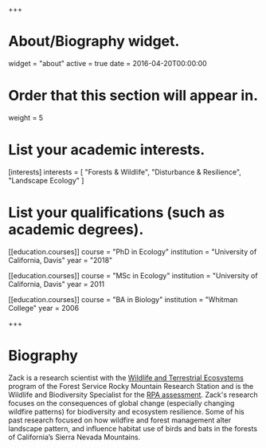 +++
# About/Biography widget.
widget = "about"
active = true
date = 2016-04-20T00:00:00

# Order that this section will appear in.
weight = 5

# List your academic interests.
[interests]
  interests = [
    "Forests & Wildlife",
    "Disturbance & Resilience",
    "Landscape Ecology"
  ]

# List your qualifications (such as academic degrees).
[[education.courses]]
  course = "PhD in Ecology"
  institution = "University of California, Davis"
  year = "2018"
  
[[education.courses]]
  course = "MSc in Ecology"
  institution = "University of California, Davis"
  year = 2011

[[education.courses]]
  course = "BA in Biology"
  institution = "Whitman College"
  year = 2006
 
+++

# Biography

Zack is a research scientist with the [Wildlife and Terrestrial Ecosystems](https://www.fs.usda.gov/rmrs/science-program-areas/wildlife-and-terrestrial-ecosystems) program of the Forest Service Rocky Mountain Research Station and is the Wildlife and Biodiversity Specialist for the [RPA assessment](https://www.fs.usda.gov/research/inventory/rpaa). Zack's research focuses on the consequences of global change (especially changing wildfire patterns) for biodiversity and ecosystem resilience. Some of his past research focused on how wildfire and forest management alter landscape pattern, and influence habitat use of birds and bats in the forests of California’s Sierra Nevada Mountains.